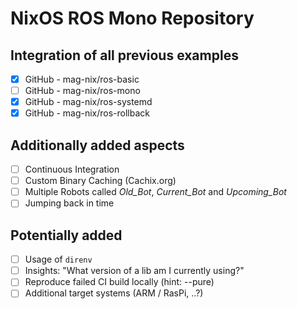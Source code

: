 # NixOS ROS Mono Repository

## Integration of all previous examples

- [x] GitHub - mag-nix/ros-basic
- [ ] GitHub - mag-nix/ros-mono
- [x] GitHub - mag-nix/ros-systemd
- [x] GitHub - mag-nix/ros-rollback

## Additionally added aspects

- [ ] Continuous Integration
- [ ] Custom Binary Caching (Cachix.org)
- [ ] Multiple Robots called *Old_Bot*, *Current_Bot* and *Upcoming_Bot*
- [ ] Jumping back in time

## Potentially added

- [ ] Usage of `direnv`
- [ ] Insights: "What version of a lib am I currently using?"
- [ ] Reproduce failed CI build locally (hint: --pure)
- [ ] Additional target systems (ARM / RasPi, ..?)
